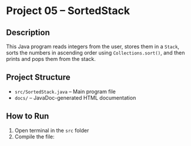 # Project 05 – SortedStack

## Description
This Java program reads integers from the user, stores them in a `Stack`, sorts the numbers in ascending order using `Collections.sort()`, and then prints and pops them from the stack.

## Project Structure
- `src/SortedStack.java` – Main program file
- `docs/` – JavaDoc-generated HTML documentation

## How to Run
1. Open terminal in the `src` folder
2. Compile the file:
